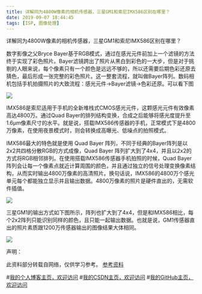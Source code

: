```yaml
---
title: 详解同为4800W像素的相机传感器，三星GM1和索尼IMX586区别在哪里？
date: 2019-09-07 18:44:45
tags: [ISP, 图像处理]
---
```


详解同为4800W像素的相机传感器，三星GM1和索尼IMX586区别在哪里？
<!--more-->

数字影像之父Bryce Bayer基于RGB模式，通过在感光元件前加上一个滤镜的方法终于实现了彩色照片。Bayer滤镜跨出了照片从黑白到彩色的一大步，但是对于挑剔的人眼来说，每个像素只有一个颜色是远远不够的，所以还需要后期色彩还原去猜色，最后形成一张完整的彩色照片。这一整套流程，就叫做Bayer阵列。数码相机包括手机拍摄照片的大致流程：感光元件→Bayer滤镜→色彩还原。可以看下图


![](https://img-blog.nos-eastchina1.126.net/blog/blog_4800W_sensor.png)

IMX586是索尼适用于手机的全新堆栈式CMOS感光元件，这颗感光元件有效像素高达4800万。通过Quad Bayer的排列结构变换，合成之后能够将感光度提升至1.6μm像素尺寸的水平。就是说，搭载IMX586传感器的手机，正常模式下是4800万像素，在使用夜景模式时，则会转换成高曝光、低噪点的拍照模式。

IMX586最大的特色就是使用 Quad Bayer 阵列，不同于经典的Bayer阵列是以2x2共四格分散RGB的方式成像，Quad Bayer 阵列扩大到了4x4，并且以2x2的方式将RGB相邻排列。在使用搭载IMX586传感器手机拍照的时候，Quad Bayer 阵列会让每一个像素点就近计算周围的颜色，并且通过独立的信号处理变换像素结构，从而实时输出4800万像素的高清照片。换句话说，IMX586的4800万个感光单元每个都能独立显示并且输出数据。4800万像素的照片是硬件直出的，无需软件插值。

![](https://img-blog.nos-eastchina1.126.net/blog/blog_4800W_1.jpg)


三星GM1的输出方式如下图所示，阵列也扩大到了4x4，但是和IMX586相比，每个2x2阵列只能识别同样的颜色，且只能一起输出数据。也就是说，GM1传感器直出的照片素质跟1200万传感器输出的图像结果大体相同。


![](https://img-blog.nos-eastchina1.126.net/blog/blog_4800W_2.jpg)


声明：

此资料部分转载自网络，仅供学习参考。
[参考资料](http://dy.163.com/v2/article/detail/E5KN3O100511HI42.html)

#[我的个人博客主页，欢迎访问](http://www.aomanhao.top/)
#[我的CSDN主页，欢迎访问](https://blog.csdn.net/Aoman_Hao)
#[我的GitHub主页，欢迎访问](https://github.com/AomanHao)


